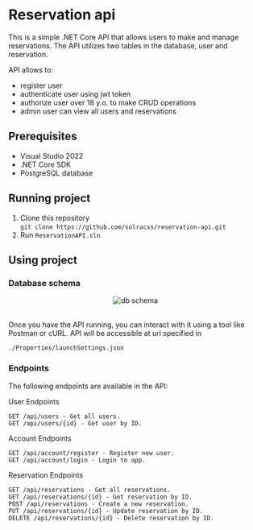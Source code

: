# Reservation api

This is a simple .NET Core API that allows users to make and manage reservations. The API utilizes two tables in the database, user and reservation.

API allows to:

- register user
- authenticate user using jwt token
- authorize user over 18 y.o. to make CRUD operations
- admin user can view all users and reservations

## Prerequisites

- Visual Studio 2022
- .NET Core SDK
- PostgreSQL database

## Running project

1. Clone this repository<br/>
   `git clone https://github.com/solracss/reservation-api.git`
2. Run `ReservationAPI.sln`

## Using project

### Database schema

<p align="center">
 <img align ="center "src="https://i.imgur.com/8DcBQEt.png" alt="db schema">
</p>
<br>
Once you have the API running, you can interact with it using a tool like Postman or cURL. 
API will be accessible at url specified in

`./Properties/launchSettings.json`

### Endpoints

The following endpoints are available in the API:

User Endpoints

    GET /api/users - Get all users.
    GET /api/users/{id} - Get user by ID.

Account Endpoints

    GET /api/account/register - Register new user.
    GET /api/account/login - Login to app.

Reservation Endpoints

    GET /api/reservations - Get all reservations.
    GET /api/reservations/{id} - Get reservation by ID.
    POST /api/reservations - Create a new reservation.
    PUT /api/reservations/{id} - Update reservation by ID.
    DELETE /api/reservations/{id} - Delete reservation by ID.
